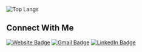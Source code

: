 ![Top Langs](https://github-readme-stats.vercel.app/api/top-langs/?username=vmcodes&layout=compact&theme=shades-of-purple)

<h2>Connect With Me </h3>
 <p>
  <a href="https://vmcodes.com"><img src="https://img.shields.io/badge/website-000000?style=for-the-badge&logo=About.me&logoColor=white" alt="Website Badge"></a> 
  <a href="mailto:vincent@vmcodes.com"><img src="https://img.shields.io/badge/Gmail-D14836?style=for-the-badge&logo=gmail&logoColor=white" alt="Gmail Badge"></a>
  <a href="https://linkedin.com/in/vincentm5"><img src="https://img.shields.io/badge/LinkedIn-0077B5?style=for-the-badge&logo=linkedin&logoColor=white" alt="LinkedIn Badge"></a> 
</p>

